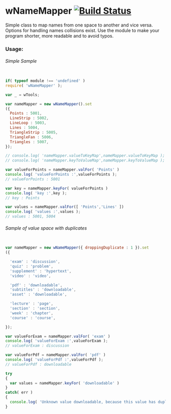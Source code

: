 
# wNameMapper [![Build Status](https://travis-ci.org/Wandalen/wNameMapper.svg?branch=master)](https://travis-ci.org/Wandalen/wNameMapper)

Simple class to map names from one space to another and vice versa. Options for handling names collisions exist. Use the module to make your program shorter, more readable and to avoid typos.

### Usage:

###### Simple Sample
```javascript

if( typeof module !== 'undefined' )
require( 'wNameMapper' );

var _ = wTools;

var nameMapper = new wNameMapper().set
({
  Points : 5001,
  LineStrip : 5002,
  LineLoop : 5003,
  Lines : 5004,
  TriangleStrip : 5005,
  TriangleFan : 5006,
  Triangles : 5007,
});

// console.log( 'nameMapper.valueToKeyMap',nameMapper.valueToKeyMap );
// console.log( 'nameMapper.keyToValueMap',nameMapper.keyToValueMap );

var valueForPoints = nameMapper.valFor( 'Points' )
console.log( 'valueForPoints :',valueForPoints );
// valueForPoints : 5001

var key = nameMapper.keyFor( valueForPoints )
console.log( 'key :',key );
// key : Points

var values = nameMapper.valFor([ 'Points','Lines' ])
console.log( 'values :',values );
// values : 5001, 5004

```

###### Sample of value space with duplicates
```javascript

var nameMapper = new wNameMapper({ droppingDuplicate : 1 }).set
({

  'exam' : 'discussion',
  'quiz' : 'problem',
  'supplement' : 'hypertext',
  'video' : 'video',

  'pdf' : 'downloadable',
  'subtitles' : 'downloadable',
  'asset' : 'downloadable',

  'lecture' : 'page',
  'section' : 'section',
  'week' : 'chapter',
  'course' : 'course',

});

var valueForExam = nameMapper.valFor( 'exam' )
console.log( 'valueForExam :',valueForExam );
// valueForExam : discussion

var valueForPdf = nameMapper.valFor( 'pdf' )
console.log( 'valueForPdf :',valueForPdf );
// valueForPdf : downloadable

try
{
  var values = nameMapper.keyFor( 'downloadable' )
}
catch( err )
{
  console.log( 'Unknown value downloadable, because this value has duplicates' )
}
```














































